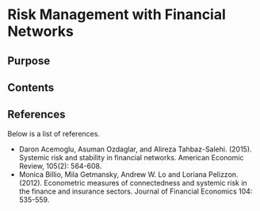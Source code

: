 # Risk Management with Financial Networks

## Purpose


## Contents


## References

Below is a list of references.

- Daron Acemoglu, Asuman Ozdaglar, and Alireza Tahbaz-Salehi. (2015). Systemic risk and stability in financial networks. American Economic Review, 105(2): 564-608.
- Monica Billio, Mila Getmansky, Andrew W. Lo and Loriana Pelizzon. (2012). Econometric measures of connectedness and systemic risk in the finance and insurance sectors. Journal of Financial Economics 104: 535-559.
